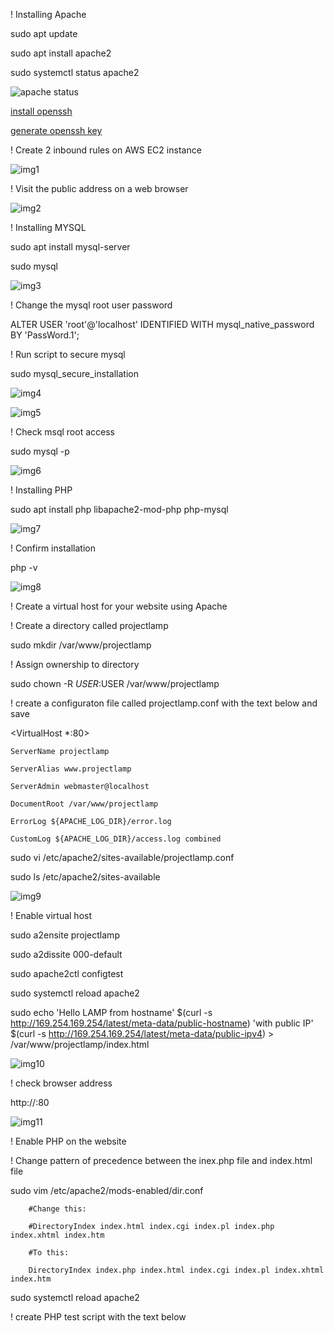 ! Installing Apache

sudo apt update

sudo apt install apache2

sudo systemctl status apache2

![apache status](./images/Apache-status.jpg)

[install openssh](https://learn.microsoft.com/en-us/windows-server/administration/openssh/openssh_install_firstuse?tabs=powershell)

[generate openssh key](https://learn.microsoft.com/en-us/windows-server/administration/openssh/openssh_keymanagement)

! Create 2 inbound rules on AWS EC2 instance

![img1](./images/inbound-rules.png)

! Visit the public address on a web browser

![img2](./images/apache-default-page.png)
 

! Installing MYSQL

sudo apt install mysql-server

sudo mysql

![img3](./images/msql-installed.png)
 

! Change the mysql root user password

ALTER USER 'root'@'localhost' IDENTIFIED WITH mysql_native_password BY 'PassWord.1';

! Run script to secure mysql

sudo mysql_secure_installation

![img4](./images/msql-secure-installed.png)

![img5](./images/msql-secure-installed2.png)
 
 

! Check msql root access

sudo mysql -p

 ![img6](./images/check-root-access.png)
 

! Installing PHP

sudo apt install php libapache2-mod-php php-mysql

![img7](./images/php-installed.png)
 
! Confirm installation

php -v

![img8](./images/php-install-confirm.png)
 

! Create a virtual host for your website using Apache

! Create a directory called projectlamp

sudo mkdir /var/www/projectlamp

! Assign ownership to directory

 sudo chown -R $USER:$USER /var/www/projectlamp

! create a configuraton file called projectlamp.conf with the text below and save

<VirtualHost *:80>

    ServerName projectlamp

    ServerAlias www.projectlamp 

    ServerAdmin webmaster@localhost

    DocumentRoot /var/www/projectlamp

    ErrorLog ${APACHE_LOG_DIR}/error.log

    CustomLog ${APACHE_LOG_DIR}/access.log combined

</VirtualHost>

sudo vi /etc/apache2/sites-available/projectlamp.conf

sudo ls /etc/apache2/sites-available

![img9](./images/sites-available.png)
 
! Enable virtual host

sudo a2ensite projectlamp

sudo a2dissite 000-default

sudo apache2ctl configtest

sudo systemctl reload apache2

sudo echo 'Hello LAMP from hostname' $(curl -s http://169.254.169.254/latest/meta-data/public-hostname) 'with public IP' $(curl -s http://169.254.169.254/latest/meta-data/public-ipv4) > /var/www/projectlamp/index.html

![img10](./images/enable-virtualhost.png)
 
! check browser address

http://<Public-IP-Address>:80

![img11](./images/browser.png)

 

! Enable PHP on the website

! Change pattern of precedence between the inex.php file and index.html file

sudo vim /etc/apache2/mods-enabled/dir.conf

<IfModule mod_dir.c>

        #Change this:

        #DirectoryIndex index.html index.cgi index.pl index.php index.xhtml index.htm

        #To this:

        DirectoryIndex index.php index.html index.cgi index.pl index.xhtml index.htm

</IfModule>

sudo systemctl reload apache2

! create PHP test script with the text below

<?php

phpinfo();

vim /var/www/projectlamp/index.php

! refresh page

![img12](./images/browser-refresh.png)
 
!Remove index.php file

sudo rm /var/www/projectlamp/index.php

! refresh page
